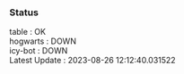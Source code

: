### Status


table : OK  
hogwarts : DOWN  
icy-bot : DOWN  
Latest Update : 2023-08-26 12:12:40.031522
